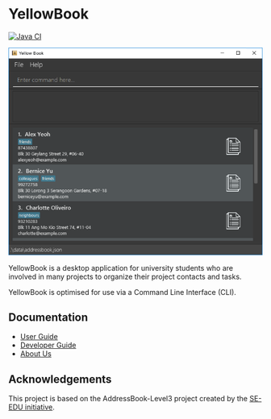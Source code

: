# YellowBook

[![Java CI](https://github.com/AY2223S1-CS2103T-F11-4/tp/actions/workflows/gradle.yml/badge.svg)](https://github.com/AY2223S1-CS2103T-F11-4/tp/actions/workflows/gradle.yml)

![Ui](docs/images/Ui.png)

YellowBook is a desktop application for university students who are involved in many projects to organize their project 
contacts and tasks. 

YellowBook is optimised for use via a Command Line Interface (CLI).

## Documentation
* [User Guide](https://github.com/AY2223S1-CS2103T-F11-4/tp/blob/master/docs/UserGuide.md)
* [Developer Guide](https://github.com/AY2223S1-CS2103T-F11-4/tp/blob/master/docs/DeveloperGuide.md)
* [About Us](https://github.com/AY2223S1-CS2103T-F11-4/tp/blob/master/docs/AboutUs.md)

## Acknowledgements
This project is based on the AddressBook-Level3 project created by the [SE-EDU initiative](https://se-education.org).
